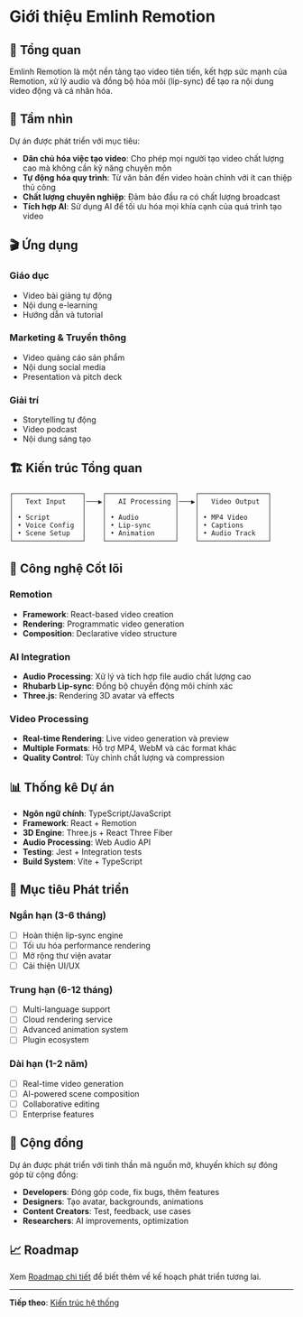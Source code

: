 # Giới thiệu Emlinh Remotion

## 🎯 Tổng quan

Emlinh Remotion là một nền tảng tạo video tiên tiến, kết hợp sức mạnh của Remotion, xử lý audio và đồng bộ hóa môi (lip-sync) để tạo ra nội dung video động và cá nhân hóa.

## 🌟 Tầm nhìn

Dự án được phát triển với mục tiêu:
- **Dân chủ hóa việc tạo video**: Cho phép mọi người tạo video chất lượng cao mà không cần kỹ năng chuyên môn
- **Tự động hóa quy trình**: Từ văn bản đến video hoàn chỉnh với ít can thiệp thủ công
- **Chất lượng chuyên nghiệp**: Đảm bảo đầu ra có chất lượng broadcast
- **Tích hợp AI**: Sử dụng AI để tối ưu hóa mọi khía cạnh của quá trình tạo video

## 🎬 Ứng dụng

### Giáo dục
- Video bài giảng tự động
- Nội dung e-learning
- Hướng dẫn và tutorial

### Marketing & Truyền thông
- Video quảng cáo sản phẩm
- Nội dung social media
- Presentation và pitch deck

### Giải trí
- Storytelling tự động
- Video podcast
- Nội dung sáng tạo

## 🏗️ Kiến trúc Tổng quan

```
┌─────────────────┐    ┌─────────────────┐    ┌─────────────────┐
│   Text Input    │───▶│   AI Processing │───▶│   Video Output  │
│                 │    │                 │    │                 │
│ • Script        │    │ • Audio         │    │ • MP4 Video     │
│ • Voice Config  │    │ • Lip-sync      │    │ • Captions      │
│ • Scene Setup   │    │ • Animation     │    │ • Audio Track   │
└─────────────────┘    └─────────────────┘    └─────────────────┘
```

## 🔧 Công nghệ Cốt lõi

### Remotion
- **Framework**: React-based video creation
- **Rendering**: Programmatic video generation
- **Composition**: Declarative video structure

### AI Integration
- **Audio Processing**: Xử lý và tích hợp file audio chất lượng cao
- **Rhubarb Lip-sync**: Đồng bộ chuyển động môi chính xác
- **Three.js**: Rendering 3D avatar và effects

### Video Processing
- **Real-time Rendering**: Live video generation và preview
- **Multiple Formats**: Hỗ trợ MP4, WebM và các format khác
- **Quality Control**: Tùy chỉnh chất lượng và compression

## 📊 Thống kê Dự án

- **Ngôn ngữ chính**: TypeScript/JavaScript
- **Framework**: React + Remotion
- **3D Engine**: Three.js + React Three Fiber
- **Audio Processing**: Web Audio API
- **Testing**: Jest + Integration tests
- **Build System**: Vite + TypeScript

## 🎯 Mục tiêu Phát triển

### Ngắn hạn (3-6 tháng)
- [ ] Hoàn thiện lip-sync engine
- [ ] Tối ưu hóa performance rendering
- [ ] Mở rộng thư viện avatar
- [ ] Cải thiện UI/UX

### Trung hạn (6-12 tháng)
- [ ] Multi-language support
- [ ] Cloud rendering service
- [ ] Advanced animation system
- [ ] Plugin ecosystem

### Dài hạn (1-2 năm)
- [ ] Real-time video generation
- [ ] AI-powered scene composition
- [ ] Collaborative editing
- [ ] Enterprise features

## 🤝 Cộng đồng

Dự án được phát triển với tinh thần mã nguồn mở, khuyến khích sự đóng góp từ cộng đồng:

- **Developers**: Đóng góp code, fix bugs, thêm features
- **Designers**: Tạo avatar, backgrounds, animations
- **Content Creators**: Test, feedback, use cases
- **Researchers**: AI improvements, optimization

## 📈 Roadmap

Xem [Roadmap chi tiết](./roadmap.md) để biết thêm về kế hoạch phát triển tương lai.

---

**Tiếp theo**: [Kiến trúc hệ thống](./architecture.md)